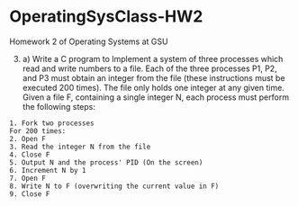 # OperatingSysClass-HW2
Homework 2 of Operating Systems at GSU

3. a) Write a C program to Implement a system of three processes which read and write numbers to
a file. Each of the three processes P1, P2, and P3 must obtain an integer from the file (these
instructions must be executed 200 times). The file only holds one integer at any given time. Given
a file F, containing a single integer N, each process must perform the following steps:
```
1. Fork two processes
For 200 times:
2. Open F
3. Read the integer N from the file
4. Close F
5. Output N and the process' PID (On the screen)
6. Increment N by 1
7. Open F
8. Write N to F (overwriting the current value in F)
9. Close F
```
